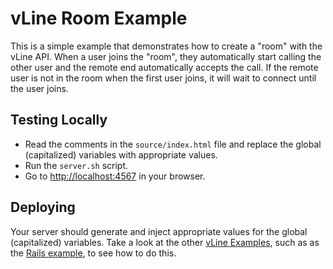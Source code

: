 # vLine Room Example

This is a simple example that demonstrates how to create a "room" with the vLine API. When a user joins the "room",
they automatically start calling the other user and the remote end automatically accepts the call. If the remote user
 is not in the room when the first user joins, it will wait to connect until the user joins.

## Testing Locally

* Read the comments in the `source/index.html` file and replace the global (capitalized) variables with appropriate
values.
* Run the `server.sh` script.
* Go to [http://localhost:4567](http://localhost:4567) in your browser.

## Deploying

Your server should generate and inject appropriate values for the global (capitalized) variables. Take a look at the
other [vLine Examples](https://github.com/vline), such as as the [Rails example](https://github.com/vline/vline-rails-example),
to see how to do this.